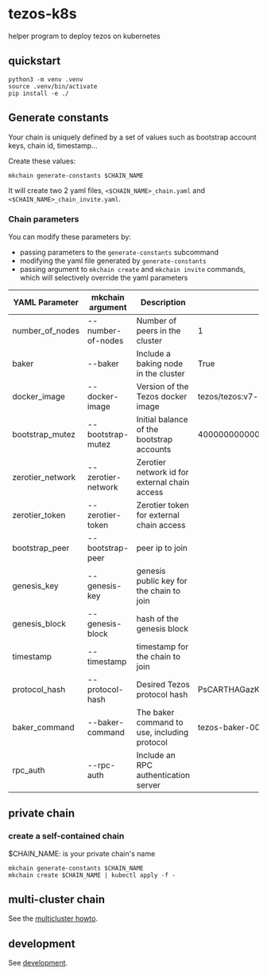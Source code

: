 # tezos-k8s

helper program to deploy tezos on kubernetes

## quickstart

``` shell
python3 -m venv .venv
source .venv/bin/activate
pip install -e ./
```

## Generate constants

Your chain is uniquely defined by a set of values such as bootstrap account keys, chain id, timestamp...

Create these values:

``` shell
mkchain generate-constants $CHAIN_NAME
```

It will create two 2 yaml files, `<$CHAIN_NAME>_chain.yaml` and `<$CHAIN_NAME>_chain_invite.yaml`.

### Chain parameters

You can modify these parameters by:

* passing parameters to the `generate-constants` subcommand
* modifying the yaml file generated by `generate-constants`
* passing argument to `mkchain create` and `mkchain invite` commands, which will selectively override the yaml parameters

| YAML Parameter | mkchain argument | Description | Default |
| ----- | ----------- | ------ | ----- |
| number_of_nodes | --number-of-nodes |  Number of peers in the cluster | 1 |
| baker | --baker | Include a baking node in the cluster | True |
| docker_image | --docker-image | Version of the Tezos docker image | tezos/tezos:v7-release |
| bootstrap_mutez | --bootstrap-mutez | Initial balance of the bootstrap accounts | 4000000000000 |
| zerotier_network | --zerotier-network | Zerotier network id for external chain access | |
| zerotier_token | --zerotier-token | Zerotier token for external chain access | |
| bootstrap_peer | --bootstrap-peer | peer ip to join | |
| genesis_key | --genesis-key | genesis public key for the chain to join | |
| genesis_block | --genesis-block | hash of the genesis block | |
| timestamp | --timestamp | timestamp for the chain to join | |
| protocol_hash | --protocol-hash | Desired Tezos protocol hash | PsCARTHAGazKbHtnKfLzQg3kms52kSRpgnDY982a9oYsSXRLQEb |
| baker_command | --baker-command | The baker command to use, including protocol | tezos-baker-006-PsCARTHA |
| rpc_auth | --rpc-auth | Include an RPC authentication server | |

## private chain

### create a self-contained chain
$CHAIN_NAME: is your private chain's name

``` shell
mkchain generate-constants $CHAIN_NAME
mkchain create $CHAIN_NAME | kubectl apply -f -
```

## multi-cluster chain

See the [multicluster howto](MULTICLUSTER.md).

## development

See [development](DEVELOPMENT.md).
